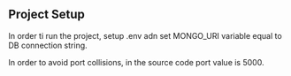 ## Project Setup

In order ti run the project, setup .env adn set MONGO_URI variable equal to DB connection string.

In order to avoid port collisions, in the source code port value is 5000.